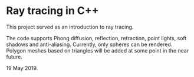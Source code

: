 # Ray tracing in C++

This project served as an introduction to ray tracing.

The code supports Phong diffusion, reflection, refraction, point lights, soft shadows and anti-aliasing. Currently, only spheres can be rendered. Polygon meshes based on triangles will be added at some point in the near future.

19 May 2019.
